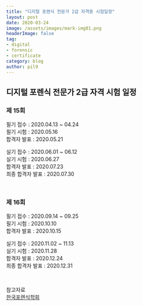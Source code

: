 ```yaml
---
title: "디지털 포렌식 전문가 2급 자격증 시험일정"
layout: post
date: 2020-03-24
image: /assets/images/mark-img01.png
headerImage: false
tag:
- digital
- forensic
- certificate
category: blog
author: pil9
---
```


## 디지털 포렌식 전문가 2급 자격 시험 일정

### 제 15회

필기 접수 : 2020.04.13 ~ 04.24  
필기 시험 : 2020.05.16  
합격자 발표 : 2020.05.21

실기 접수 : 2020.06.01 ~ 06.12  
실기 시험 : 2020.06.27  
합격자 발표 : 2020.07.23  
최종 합격자 발표 : 2020.07.30  

<br>

### 제 16회

필기 접수 : 2020.09.14 ~ 09.25  
필기 시험 : 2020.10.10  
합격자 발표 : 2020.10.15

실기 접수 : 2020.11.02 ~ 11.13  
실기 시험 : 2020.11.28  
합격자 발표 : 2020.12.24  
최종 합격자 발표 : 2020.12.31  

<br>

참고자료  
​[한국포렌식학회](https://exam.forensickorea.org/bbs/user.php?bo_table=schedule)


